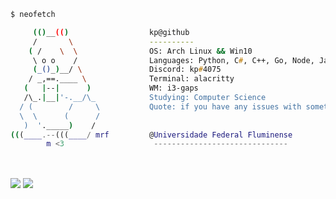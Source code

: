 ```zsh
$ neofetch

     (()__(()                  kp@github
     /       \                 ----------
    ( /    \  \                OS: Arch Linux && Win10
     \ o o    /                Languages: Python, C#, C++, Go, Node, Java
     (_()_)__/ \               Discord: kp#4075
    / _,==.____ \              Terminal: alacritty
   (   |--|      )             WM: i3-gaps
   /\_.|__|'-.__/\_            Studying: Computer Science
  / (        /     \           Quote: if you have any issues with something you can message me
  \  \      (      /          
   )  '._____)    /           
(((____.--(((____/ mrf         @Universidade Federal Fluminense                                                        
        m <3                    ------------------------------
```

<br>

<img align="center" src="https://github-readme-stats.vercel.app/api?username=pedrokpp&count_private=true&theme=onedark&show_icons=true&hide_border=true" /> <img align="center" src="https://github-readme-stats.vercel.app/api/top-langs/?username=pedrokpp&layout=compact&langs_count=4&theme=onedark&hide_border=true">
